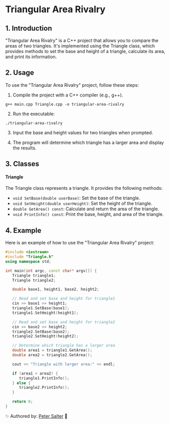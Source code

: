 # Triangular Area Rivalry

## 1. Introduction

"Triangular Area Rivalry" is a C++ project that allows you to compare the areas of two triangles. It's implemented using the Triangle class, which provides methods to set the base and height of a triangle, calculate its area, and print its information.

## 2. Usage

To use the "Triangular Area Rivalry" project, follow these steps:

1. Compile the project with a C++ compiler (e.g., g++).

```
g++ main.cpp Triangle.cpp -o triangular-area-rivalry

```

2. Run the executable:

```
./triangular-area-rivalry
```

3. Input the base and height values for two triangles when prompted.

4. The program will determine which triangle has a larger area and display the results.

## 3. Classes

#### Triangle

The Triangle class represents a triangle. It provides the following methods:

- `void SetBase(double userBase)`: Set the base of the triangle.
- `void SetHeight(double userHeight)`: Set the height of the triangle.
- `double GetArea() const`: Calculate and return the area of the triangle.
- `void PrintInfo() const`: Print the base, height, and area of the triangle.

## 4. Example

Here is an example of how to use the "Triangular Area Rivalry" project:

```cpp
#include <iostream>
#include "Triangle.h"
using namespace std;

int main(int argc, const char* argv[]) {
   Triangle triangle1;
   Triangle triangle2;

   double base1, height1, base2, height2;

   // Read and set base and height for triangle1
   cin >> base1 >> height1;
   triangle1.SetBase(base1);
   triangle1.SetHeight(height1);

   // Read and set base and height for triangle2
   cin >> base2 >> height2;
   triangle2.SetBase(base2);
   triangle2.SetHeight(height2);

   // Determine which triangle has a larger area
   double area1 = triangle1.GetArea();
   double area2 = triangle2.GetArea();

   cout << "Triangle with larger area:" << endl;

   if (area1 > area2) {
      triangle1.PrintInfo();
   } else {
      triangle2.PrintInfo();
   }

   return 0;
}

```

✨ Authored by: [Peter Salter](https://github.com/PJSalter) 🤩
